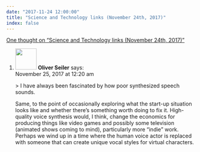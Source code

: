 ```yaml
---
date: "2017-11-24 12:00:00"
title: "Science and Technology links (November 24th, 2017)"
index: false
---
```


[One thought on &ldquo;Science and Technology links (November 24th, 2017)&rdquo;](/lemire/blog/2017/11-24-science-and-technology-links-november-24th-2017)

<ol class="comment-list">
<li id="comment-292122" class="comment even thread-even depth-1">
<div class="comment-author vcard">
<img alt src="https://secure.gravatar.com/avatar/739b020f875d2359d73f4b1361a308b9?s=56&#038;d=mm&#038;r=g" srcset="https://secure.gravatar.com/avatar/739b020f875d2359d73f4b1361a308b9?s=112&#038;d=mm&#038;r=g 2x" class="avatar avatar-56 photo" height="56" width="56" decoding="async" /> <b class="fn">Oliver Seiler</b> <span class="says">says:</span> </div>
<div class="comment-metadata"><time datetime="2017-11-25T00:20:16+00:00">November 25, 2017 at 12:20 am</time></a> </div>
<div class="comment-content">
<p>&gt; I have always been fascinated by how poor synthesized speech sounds.</p>
<p>Same, to the point of occasionally exploring what the start-up situation looks like and whether there&rsquo;s something worth doing to fix it. High-quality voice synthesis would, I think, change the economics for producing things like video games and possibly some television (animated shows coming to mind), particularly more &ldquo;indie&rdquo; work. Perhaps we wind up in a time where the human voice actor is replaced with someone that can create unique vocal styles for virtual characters.</p>
</div>
</li>
</ol>
